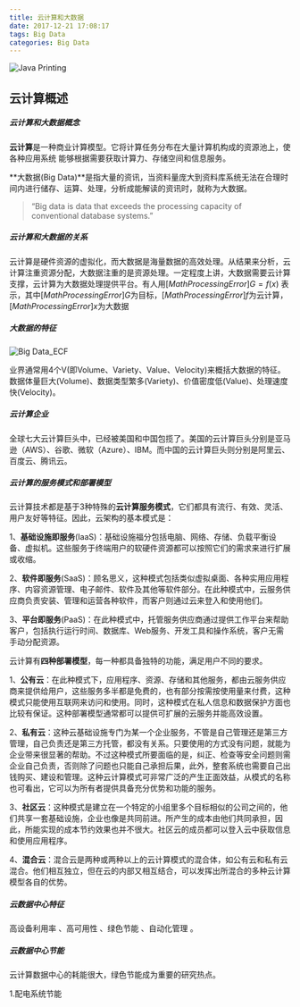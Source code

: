 ```yaml
---
title: 云计算和大数据
date: 2017-12-21 17:08:17
tags: Big Data
categories: Big Data
---
```


![Java Printing](http://www.thebigdata.cn/upload/2015-02/150209110523133.jpg)

<!--more-->

## 云计算概述

##### 云计算和大数据概念

**云计算**是一种商业计算模型。它将计算任务分布在大量计算机构成的资源池上，使各种应用系统
能够根据需要获取计算力、存储空间和信息服务。 

**大数据(Big Data)**是指大量的资讯，当资料量庞大到资料库系统无法在合理时间内进行储存、运算、处理，分析成能解读的资讯时，就称为大数据。

>    “Big data is data that exceeds the processing capacity of conventional database systems.”

##### 云计算和大数据的关系

云计算是硬件资源的虚拟化，而大数据是海量数据的高效处理。从结果来分析，云计算注重资源分配，大数据注重的是资源处理。一定程度上讲，大数据需要云计算支撑，云计算为大数据处理提供平台。有人用$[Math Processing Error]G=f(x)$ 表示，其中$[Math Processing Error]G$为目标，$[Math Processing Error]f$为云计算，$[Math Processing Error]x$为大数据

##### 大数据的特征

![Big Data_ECF](http://www.thebigdata.cn/upload/2015-02/150209110523132.png)

业界通常用4个V(即Volume、Variety、Value、Velocity)来概括大数据的特征。数据体量巨大(Volume)、数据类型繁多(Variety)、价值密度低(Value)、处理速度快(Velocity)。

##### 云计算企业

全球七大云计算巨头中，已经被美国和中国包揽了。美国的云计算巨头分别是亚马逊（AWS）、谷歌、微软（Azure）、IBM。而中国的云计算巨头则分别是阿里云、百度云、腾讯云。

##### 云计算的服务模式和部署模型

云计算技术都是基于3种特殊的**云计算服务模式**，它们都具有流行、有效、灵活、用户友好等特征。因此，云架构的基本模式是：

1、**基础设施即服务**(IaaS)：基础设施福分包括电脑、网络、存储、负载平衡设备、虚拟机。这些服务于终端用户的软硬件资源都可以按照它们的需求来进行扩展或收缩。

2、**软件即服务**(SaaS)：顾名思义，这种模式包括类似虚拟桌面、各种实用应用程序、内容资源管理、电子邮件、软件及其他等软件部分。在此种模式中，云服务供应商负责安装、管理和运营各种软件，而客户则通过云来登入和使用他们。

3、**平台即服务**(PaaS)：在此种模式中，托管服务供应商通过提供工作平台来帮助客户，包括执行运行时间、数据库、Web服务、开发工具和操作系统，客户无需手动分配资源。

云计算有**四种部署模型**，每一种都具备独特的功能，满足用户不同的要求。

1、**公有云**：在此种模式下，应用程序、资源、存储和其他服务，都由云服务供应商来提供给用户，这些服务多半都是免费的，也有部分按需按使用量来付费，这种模式只能使用互联网来访问和使用。同时，这种模式在私人信息和数据保护方面也比较有保证。这种部署模型通常都可以提供可扩展的云服务并能高效设置。

2、**私有云**：这种云基础设施专门为某一个企业服务，不管是自己管理还是第三方管理，自己负责还是第三方托管，都没有关系。只要使用的方式没有问题，就能为企业带来很显著的帮助。不过这种模式所要面临的是，纠正、检查等安全问题则需企业自己负责，否则除了问题也只能自己承担后果，此外，整套系统也需要自己出钱购买、建设和管理。这种云计算模式可非常广泛的产生正面效益，从模式的名称也可看出，它可以为所有者提供具备充分优势和功能的服务。

3、**社区云**：这种模式是建立在一个特定的小组里多个目标相似的公司之间的，他们共享一套基础设施，企业也像是共同前进。所产生的成本由他们共同承担，因此，所能实现的成本节约效果也并不很大。社区云的成员都可以登入云中获取信息和使用应用程序。

4、**混合云**：混合云是两种或两种以上的云计算模式的混合体，如公有云和私有云混合。他们相互独立，但在云的内部又相互结合，可以发挥出所混合的多种云计算模型各自的优势。

##### 云数据中心特征

高设备利用率 、高可用性 、绿色节能 、自动化管理 。

##### 云数据中心节能

云计算数据中心的耗能很大，绿色节能成为重要的研究热点。

1.配电系统节能







